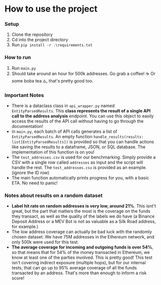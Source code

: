 # How to use the project

### Setup

1. Clone the repository
2. Cd into the project directory
3. Run `pip install -r .\requirements.txt`

### How to run

1. Run `main.py`
2. Should take around an hour for 500k addresses. Go grab a coffee! ☕ Or some boba tea ♨️, that's pretty good too.

### Important Notes

- There is a dataclass class in `api_wrapper.py` named `EntityParsedResults`. This **class represents the result of a single API call to the address analysis** endpoint. You can use this object to easily access the results of the API call without having to go through the documentation!
- in `main.py`, each batch of API calls generates a list of `EntityParsedResults`. An empty function `handle_results(results: list[EntityParsedResults])` is provided so that you can handle actions like saving the results to a dataframe, JSON, or SQL database. The implementation of this function is on you!
- The `test_addresses.csv` is used for our benchmarking. Simply provide a CSV with a single row called `addresses` as input and the script will handle the rest. The `test_addresses.csv` is provided as an example. (ignore the ID row)
- The main function automatically prints progress for you, with a basic ETA. No need to panic!

### Notes about results on a random dataset

- **Label hit rate on random addresses is very low, around 21%**. This isnt't great, but the part that matters the most is the coverage on the funds they transact, as well as the quality of the labels we do have (a Binance Deposit Address or a MEV Bot is not as valuable as a Silk Road address, for example.)
- The low address coverage can actually be bad luck with the randomly chosen dataset. We have 75M addresses in the Ethereum network, and only 500k were used for this test.
- **The average coverage for incoming and outgoing funds is over 54%**, so that means that for 54% of the money transacted in Ethereum, we know at least one of the parties involved. This is pretty good! This test isn't covering indirect exposure (multiple hops), but for our internal tests, that can go up to 95% average coverage of all the funds transacted by an address. That's more than enough to inform a risk score!
